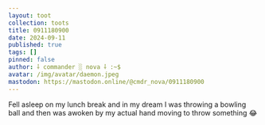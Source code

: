 ```yaml
---
layout: toot
collection: toots
title: 0911180900
date: 2024-09-11
published: true
tags: []
pinned: false
author: ⸸ commander ░ nova ⸸ :~$
avatar: /img/avatar/daemon.jpeg
mastodon: https://mastodon.online/@cmdr_nova/0911180900
---
```


Fell asleep on my lunch break and in my dream I was throwing a bowling ball and then was awoken by my actual hand moving to throw something 😂
